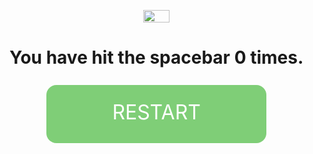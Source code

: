 
<!--
                                          `-.`'.-'
                                       `-.        .-'.
                                    `-.    -./\.-    .-'
                                        -.  /_|\  .-
                                    `-.   `/____\'   .-'.
                                 `-.    -./.-""-.\.-      '
                                    `-.  /< (()) >\  .-'
                                  -   .`/__`-..-'__\'   .-
                                ,...`-./___|____|___\.-'.,.
                                   ,-'   ,` . . ',   `-,
                                ,-'   ________________  `-,
                                   ,'/____|_____|_____\
                                  / /__|_____|_____|___\
                                 / /|_____|_____|_____|_\
                                ' /____|_____|_____|_____\
                              .' /__|_____|_____|_____|___\
                             ,' /|_____|_____|_____|_____|_\
,,---''--...___...--'''--.. /../____|_____|_____|_____|_____\ ..--```--...___...--``---,,
                           '../__|_____|_____|_____|_____|___\
      \    )              '.:/|_____|_____|_____|_____|_____|_\               (    /
      )\  / )           ,':./____|_____|_____|_____|_____|_____\             ( \  /(
     / / ( (           /:../__|_____|_____|_____|_____|_____|___\             ) ) \ \
    | |   \ \         /.../|_____|_____|_____|_____|_____|_____|_\           / /   | |
 .-.\ \    \ \       '..:/____|_____|_____|_____|_____|_____|_____\         / /    / /.-.
(=  )\ `._.' |       \:./ _  _ ___  ____ ____ _    _ _ _ _ _  _ ___\        | `._.' /(  =)
 \ (_)       )       \./  |\/| |__) |___ |___ |___ _X_ _X_  \/  _|_ \       (       (_) /
  \    `----'         """"""""""""""""""""""""""""""""""""""""""""""""       `----'    /
   \   ____\__                                                              __/____   /
    \ (=\     \                                                            /     /-) /
     \_)_\     \                                                          /     /_(_/
          \     \                                                        /     /
           )     )  _                                                _  (     (
          (     (,-' `-..__                                    __..-' `-,)     )
           \_.-''          ``-..____                  ____..-''          ``-._/
            `-._                    ``--...____...--''                    _.-'
                `-.._                                                _..-'
                     `-..__           ALL PRAISE OWO          __..-'
                           ``-..____                  ____..-''
                                    ``--...____...--''
                            
                            .-'''-.                         .-'''-.     
                          '   _    \                       '   _    \   
                        /   /` '.   \                    /   /` '.   \  
                       .   |     \  '         _       _ .   |     \  '  
                       |   '      |  '   /\   \\    / / |   '      |  ' 
                        \    \     / /   `\\ //\\  / /  \    \     / /  
                        `.   ` ..' /       \`//  \' /    `.   ` ..' /   
                           '-...-'`         \|    |/        '-...-'`    
                                             '                         
 -->
<html>
<head>
<title>QuirkBot</title>
<style>

		body {
			margin: 0;
			font-family: 'Open Sans', sans-serif;
			position: absolute;
			width: 100vw;
			height: 100vh;
			overflow: hidden;
			display: table;
		}

		#activity {
			display: table-cell;
			text-align: center;
			vertical-align: middle;
		}

		#activity:before {
			content: '';
			position: absolute;
			top: 0;
			left: 0;
			width: 100vw;
			height: 18vh;
			background: rgba(0,173,239,0.5);
		}
		#activity:after {
			content: '';
			position: absolute;
			bottom: 0;
			left: 0;
			width: 100vw;
			height: 18vh;
			background: rgba(235,0,138, 0.5);
		}

		#result {
			text-transform: uppercase;
		}

		.tryagain {
		background-attachment: scroll;
		background-clip: border-box;
		background-color: rgb(127, 206, 119);
		background-image: none;
		background-origin: padding-box;
		background-size: auto;
		border-bottom-left-radius: 16px;
		border-bottom-right-radius: 16px;
		border-top-left-radius: 16px;
		border-top-right-radius: 16px;
		box-sizing: border-box;
		color: rgb(255, 255, 255);
		cursor: pointer;
		display: inline-block;
		font-family: 'Open Sans', sans-serif;
		font-size: 32px;
		font-stretch: normal;
		font-style: normal;
		font-variant: normal;
		font-weight: normal;
		height: 93px;
		line-height: normal;
		margin-bottom: 8px;
		margin-left: 9.28px;
		margin-right: 9.28px;
		margin-top: 8px;
		min-height: 0px;
		min-width: 208px;
		outline-width: 0px;
		padding-bottom: 24px;
		padding-left: 24px;
		padding-right: 24px;
		padding-top: 24px;
		position: relative;
		text-align: center;
		text-transform: none;
		transition-delay: 0s;
		transition-duration: 0.28s;
		transition-property: box-shadow;
		transition-timing-function: cubic-bezier(0.4, 0, 0.2, 1);
		width: 351.594px;
		z-index: 0;
		-webkit-user-select: none;
		}

		a:link, a:hover, a:visited, a:active {
			text-decoration: none;
		}
.hits {
  font-size: 2em;
  font-weight: bolder;
}
</style>
</head>
<body>
<script src="https://cdnjs.cloudflare.com/ajax/libs/jquery/3.3.1/jquery.min.js"></script>
<script src="https://raw.githubusercontent.com/carhartl/jquery-cookie/master/src/jquery.cookie.js"></script>

<div id="activity">
			<img src="http://code.quirkbot.com/assets/images/logo/white-outline.svg" width="30%" alt="">
  <h1 id="counter">You have hit the spacebar <span class="hits">0</span> times.</h1>
  <a href="#" onclick="resetHits()" class="tryagain">RESTART</a>
		</div>
<script>
var hits = getCookie('hits');
var hitElement = document.querySelector( '.hits' );
document.body.onkeyup = function(e) {
  if( e.keyCode == 32 ) {
    addHit();
  }
}

var addHit = function() {
  hits++;
  setCookie('hits', hits, '365');
  renderHits();
}

var renderHits = function() {
  hitElement.innerHTML = hits;
}

var resetHits = function() {
    var answer = confirm('Are you sure you would like to do this?');
    if (answer) {
        hits = 0;
        setCookie('hits', 0, 365);
        renderHits();
    }
}

function setCookie(name,value,days) {
    var expires = "";
    if (days) {
        var date = new Date();
        date.setTime(date.getTime() + (days*24*60*60*1000));
        expires = "; expires=" + date.toUTCString();
    }
    document.cookie = name + "=" + (value || "")  + expires + "; path=/";
}
function getCookie(name) {
    var nameEQ = name + "=";
    var ca = document.cookie.split(';');
    for(var i=0;i < ca.length;i++) {
        var c = ca[i];
        while (c.charAt(0)==' ') c = c.substring(1,c.length);
        if (c.indexOf(nameEQ) == 0) return c.substring(nameEQ.length,c.length);
    }
    return null;
}

hitElement.innerHTML = getCookie('hits');

</script>
</body>
</html>
